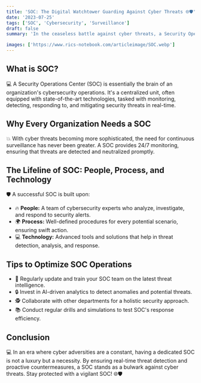 ```yaml
---
title: 'SOC: The Digital Watchtower Guarding Against Cyber Threats 🌐🛡️'
date: '2023-07-25'
tags: ['SOC', 'Cybersecurity', 'Surveillance']
draft: false
summary: 'In the ceaseless battle against cyber threats, a Security Operations Center stands as the first line of defense. Explore how SOC operates and why its pivotal in the modern digital age.'

images: ['https://www.rics-notebook.com/articleimage/SOC.webp']
---
```


## What is SOC?

💻 A Security Operations Center (SOC) is essentially the brain of an organization's cybersecurity operations. It's a centralized unit, often equipped with state-of-the-art technologies, tasked with monitoring, detecting, responding to, and mitigating security threats in real-time.

## Why Every Organization Needs a SOC

💥 With cyber threats becoming more sophisticated, the need for continuous surveillance has never been greater. A SOC provides 24/7 monitoring, ensuring that threats are detected and neutralized promptly.

## The Lifeline of SOC: People, Process, and Technology

🛡️ A successful SOC is built upon:

- 🔥 **People:** A team of cybersecurity experts who analyze, investigate, and respond to security alerts.
- 🌍 **Process:** Well-defined procedures for every potential scenario, ensuring swift action.
- 💻 **Technology:** Advanced tools and solutions that help in threat detection, analysis, and response.

## Tips to Optimize SOC Operations

- 🔄 Regularly update and train your SOC team on the latest threat intelligence.
- 🔒 Invest in AI-driven analytics to detect anomalies and potential threats.
- 🕵️ Collaborate with other departments for a holistic security approach.
- 📚 Conduct regular drills and simulations to test SOC's response efficiency.

## Conclusion

💻 In an era where cyber adversities are a constant, having a dedicated SOC is not a luxury but a necessity. By ensuring real-time threat detection and proactive countermeasures, a SOC stands as a bulwark against cyber threats. Stay protected with a vigilant SOC! 🌐🛡️
